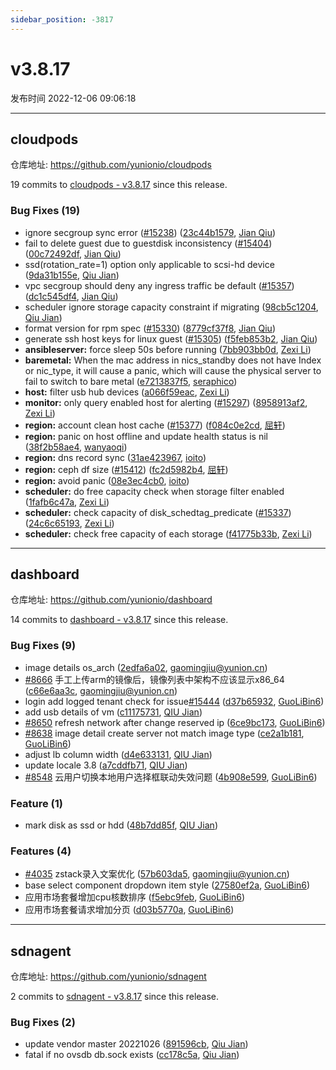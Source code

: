 ```yaml
---
sidebar_position: -3817
---
```


# v3.8.17

发布时间 2022-12-06 09:06:18

-----

## cloudpods

仓库地址: https://github.com/yunionio/cloudpods

19 commits to [cloudpods - v3.8.17] since this release.

### Bug Fixes (19)
- ignore secgroup sync error ([#15238](https://github.com/yunionio/cloudpods/issues/15238)) ([23c44b1579](https://github.com/yunionio/cloudpods/commit/23c44b1579fb75489c3aa80ddf1c300bb5981824), [Jian Qiu](mailto:swordqiu@gmail.com))
- fail to delete guest due to guestdisk inconsistency ([#15404](https://github.com/yunionio/cloudpods/issues/15404)) ([00c72492df](https://github.com/yunionio/cloudpods/commit/00c72492df7af037241c4731d7e7958649e88e2b), [Jian Qiu](mailto:swordqiu@gmail.com))
- ssd(rotation_rate=1) option only applicable to scsi-hd device ([9da31b155e](https://github.com/yunionio/cloudpods/commit/9da31b155e2de13fd2e918c8d085f32afefc5ad2), [Qiu Jian](mailto:qiujian@yunionyun.com))
- vpc secgroup should deny any ingress traffic be default ([#15357](https://github.com/yunionio/cloudpods/issues/15357)) ([dc1c545df4](https://github.com/yunionio/cloudpods/commit/dc1c545df493ff8026fa1e4224810a23cf765634), [Jian Qiu](mailto:swordqiu@gmail.com))
- scheduler ignore storage capacity constraint if migrating ([98cb5c1204](https://github.com/yunionio/cloudpods/commit/98cb5c12047eeb47f0ba68683967da7e18097916), [Qiu Jian](mailto:qiujian@yunionyun.com))
- format version for rpm spec ([#15330](https://github.com/yunionio/cloudpods/issues/15330)) ([8779cf37f8](https://github.com/yunionio/cloudpods/commit/8779cf37f8b3206913e7994aad5553c61510c340), [Jian Qiu](mailto:swordqiu@gmail.com))
- generate ssh host keys for linux guest ([#15305](https://github.com/yunionio/cloudpods/issues/15305)) ([f5feb853b2](https://github.com/yunionio/cloudpods/commit/f5feb853b27d7ef621e966b1406d6e730ac6cc23), [Jian Qiu](mailto:swordqiu@gmail.com))
- **ansibleserver:** force sleep 50s before running ([7bb903bb0d](https://github.com/yunionio/cloudpods/commit/7bb903bb0dde303e1b7867b189c715573b8436db), [Zexi Li](mailto:zexi.li@icloud.com))
- **baremetal:** When the mac address in nics_standby does not have Index or nic_type, it will cause a panic, which will cause the physical server to fail to switch to bare metal ([e7213837f5](https://github.com/yunionio/cloudpods/commit/e7213837f5dcc65c5850fa2378c92f7b82dc7f26), [seraphico](mailto:osx1260@163.com))
- **host:** filter usb hub devices ([a066f59eac](https://github.com/yunionio/cloudpods/commit/a066f59eaceb96be836d98a1be5c0db85afebcb7), [Zexi Li](mailto:zexi.li@icloud.com))
- **monitor:** only query enabled host for alerting ([#15297](https://github.com/yunionio/cloudpods/issues/15297)) ([8958913af2](https://github.com/yunionio/cloudpods/commit/8958913af2fb87b531f95769ef2a7b0c72172909), [Zexi Li](mailto:zexi.li@icloud.com))
- **region:** account clean host cache ([#15377](https://github.com/yunionio/cloudpods/issues/15377)) ([f084c0e2cd](https://github.com/yunionio/cloudpods/commit/f084c0e2cdcf9497d19e63dba4510d2faed06ac0), [屈轩](mailto:qu_xuan@icloud.com))
- **region:** panic on host offline and update health status is nil ([38f2b58ae4](https://github.com/yunionio/cloudpods/commit/38f2b58ae48ead43839e4db5ae439fdde77bd54c), [wanyaoqi](mailto:d3lx.yq@gmail.com))
- **region:** dns record sync ([31ae423967](https://github.com/yunionio/cloudpods/commit/31ae4239674cb9c48a11996e0a01c290ae9ccce8), [ioito](mailto:qu_xuan@icloud.com))
- **region:** ceph df size ([#15412](https://github.com/yunionio/cloudpods/issues/15412)) ([fc2d5982b4](https://github.com/yunionio/cloudpods/commit/fc2d5982b4fe09334f00d29e1bc0a46d75e13ce5), [屈轩](mailto:qu_xuan@icloud.com))
- **region:** avoid panic ([08e3ec4cb0](https://github.com/yunionio/cloudpods/commit/08e3ec4cb0b19a4f35e241cf54667dfaec83e710), [ioito](mailto:qu_xuan@icloud.com))
- **scheduler:** do free capacity check when storage filter enabled ([1fafb6c47a](https://github.com/yunionio/cloudpods/commit/1fafb6c47ac27a4f6149a1f7291c15fc659f0fa4), [Zexi Li](mailto:zexi.li@icloud.com))
- **scheduler:** check capacity of disk_schedtag_predicate ([#15337](https://github.com/yunionio/cloudpods/issues/15337)) ([24c6c65193](https://github.com/yunionio/cloudpods/commit/24c6c651938fa34234576dc0383e91376ff6e8d2), [Zexi Li](mailto:zexi.li@icloud.com))
- **scheduler:** check free capacity of each storage ([f41775b33b](https://github.com/yunionio/cloudpods/commit/f41775b33b095c971435ded5d2f8fbf4defd2d75), [Zexi Li](mailto:zexi.li@icloud.com))

[cloudpods - v3.8.17]: https://github.com/yunionio/cloudpods/compare/v3.8.16...v3.8.17
-----

## dashboard

仓库地址: https://github.com/yunionio/dashboard

14 commits to [dashboard - v3.8.17] since this release.

### Bug Fixes (9)
- image details os_arch ([2edfa6a02](https://github.com/yunionio/dashboard/commit/2edfa6a02ef092cc3662de81a704c6675ba9a643), [gaomingjiu@yunion.cn](mailto:gaomingjiu@yunion.cn))
- [#8666](https://github.com/yunionio/dashboard/issues/8666) 手工上传arm的镜像后，镜像列表中架构不应该显示x86_64 ([c66e6aa3c](https://github.com/yunionio/dashboard/commit/c66e6aa3c7548c9ac49d9d6433dd5e928a4a938b), [gaomingjiu@yunion.cn](mailto:gaomingjiu@yunion.cn))
- login add logged tenant check for issue[#15444](https://github.com/yunionio/dashboard/issues/15444) ([d37b65932](https://github.com/yunionio/dashboard/commit/d37b65932bc17ac1150ad2a5d9a153c46fe673a5), [GuoLiBin6](mailto:glbin533@163.com))
- add usb details of vm ([c11175731](https://github.com/yunionio/dashboard/commit/c111757312df25289e74a2ed88982ea3804600d2), [QIU Jian](mailto:qiujian@yunionyun.com))
- [#8650](https://github.com/yunionio/dashboard/issues/8650) refresh network after change reserved ip ([6ce9bc173](https://github.com/yunionio/dashboard/commit/6ce9bc1737e9e872950614acef719588e603b63c), [GuoLiBin6](mailto:glbin533@163.com))
- [#8638](https://github.com/yunionio/dashboard/issues/8638) image detail create server not match image type ([ce2a1b181](https://github.com/yunionio/dashboard/commit/ce2a1b181382e3a5bc5300ea4d312aba6c5b3126), [GuoLiBin6](mailto:glbin533@163.com))
- adjust lb column width ([d4e633131](https://github.com/yunionio/dashboard/commit/d4e633131b9bb006ba106737e73ac94383d6714e), [QIU Jian](mailto:qiujian@yunionyun.com))
- update locale 3.8 ([a7cddfb71](https://github.com/yunionio/dashboard/commit/a7cddfb71e8b187354ee6574559eb057bcc50f4f), [QIU Jian](mailto:qiujian@yunionyun.com))
- [#8548](https://github.com/yunionio/dashboard/issues/8548) 云用户切换本地用户选择框联动失效问题 ([4b908e599](https://github.com/yunionio/dashboard/commit/4b908e599b7e38be7df9f844256e608e43e6cb40), [GuoLiBin6](mailto:glbin533@163.com))

### Feature (1)
- mark disk as ssd or hdd ([48b7dd85f](https://github.com/yunionio/dashboard/commit/48b7dd85fbb1f1236f7cbc0589ddc3cb7effe8a7), [QIU Jian](mailto:qiujian@yunionyun.com))

### Features (4)
- [#4035](https://github.com/yunionio/dashboard/issues/4035) zstack录入文案优化 ([57b603da5](https://github.com/yunionio/dashboard/commit/57b603da50f3fe20bf6b59cbc7e14cd8a002fcd8), [gaomingjiu@yunion.cn](mailto:gaomingjiu@yunion.cn))
- base select component dropdown item style ([27580ef2a](https://github.com/yunionio/dashboard/commit/27580ef2a49c902108b91ea4143a418d5aa304e6), [GuoLiBin6](mailto:glbin533@163.com))
- 应用市场套餐增加cpu核数排序 ([f5ebc9feb](https://github.com/yunionio/dashboard/commit/f5ebc9feba1393adf714b2c08a1d1051a379eaa7), [GuoLiBin6](mailto:glbin533@163.com))
- 应用市场套餐请求增加分页 ([d03b5770a](https://github.com/yunionio/dashboard/commit/d03b5770ac50742b468fb34ced215f0e77299cd8), [GuoLiBin6](mailto:glbin533@163.com))

[dashboard - v3.8.17]: https://github.com/yunionio/dashboard/compare/v3.8.16...v3.8.17
-----

## sdnagent

仓库地址: https://github.com/yunionio/sdnagent

2 commits to [sdnagent - v3.8.17] since this release.

### Bug Fixes (2)
- update vendor master 20221026 ([891596cb](https://github.com/yunionio/sdnagen/commit/891596cbb1e5b6294c76339dde8eddf7a65bff73), [Qiu Jian](mailto:qiujian@yunionyun.com))
- fatal if no ovsdb db.sock exists ([cc178c5a](https://github.com/yunionio/sdnagen/commit/cc178c5a50f4ae98832f4a84f95ce3bb819b5fd5), [Qiu Jian](mailto:qiujian@yunionyun.com))

[sdnagent - v3.8.17]: https://github.com/yunionio/sdnagent/compare/v3.8.16...v3.8.17
